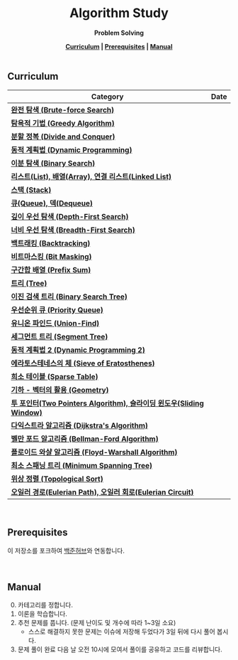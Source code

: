 <h1 align="center">Algorithm Study</h1>

<p align="center"><strong>Problem Solving</strong></p>

<div align="center">
  <strong>
    <a href="https://github.com/algorithm-solving/algorithm-study#curriculum">Curriculum</a> |
    <a href="https://github.com/algorithm-solving/algorithm-study#prerequisites">Prerequisites</a> |
    <a href="https://github.com/algorithm-solving/algorithm-study#manual">Manual</a>
  </strong>
</div>

<br/>

## Curriculum

| Category                                                                                                             | Date |
| -------------------------------------------------------------------------------------------------------------------- | ---- |
| [**완전 탐색 (Brute-force Search)**](https://blog.naver.com/kks227/220769870195)                                     |      |
| [**탐욕적 기법 (Greedy Algorithm)**](https://blog.naver.com/kks227/220775134486)                                     |      |
| [**분할 정복 (Divide and Conquer)**](https://blog.naver.com/kks227/220776241154)                                     |      |
| [**동적 계획법 (Dynamic Programming)**](https://blog.naver.com/kks227/220777103650)                                  |      |
| [**이분 탐색 (Binary Search)**](https://blog.naver.com/kks227/220777333252)                                          |      |
| [**리스트(List), 배열(Array), 연결 리스트(Linked List)**](https://blog.naver.com/kks227/220781402507)                |      |
| [**스택 (Stack)**](https://blog.naver.com/kks227/220781557098)                                                       |      |
| [**큐(Queue), 덱(Dequeue)**](https://blog.naver.com/kks227/220781851401)                                             |      |
| [**깊이 우선 탐색 (Depth-First Search)**](https://blog.naver.com/kks227/220785731077)                                |      |
| [**너비 우선 탐색 (Breadth-First Search)**](https://blog.naver.com/kks227/220785747864)                              |      |
| [**백트래킹 (Backtracking)**](https://blog.naver.com/kks227/220786417910)                                            |      |
| [**비트마스킹 (Bit Masking)**](https://blog.naver.com/kks227/220787042377)                                           |      |
| [**구간합 배열 (Prefix Sum)**](https://blog.naver.com/kks227/220787178657)                                           |      |
| [**트리 (Tree)**](https://blog.naver.com/kks227/220788265724)                                                        |      |
| [**이진 검색 트리 (Binary Search Tree)**](https://blog.naver.com/kks227/220789373847)                                |      |
| [**우선순위 큐 (Priority Queue)**](https://blog.naver.com/kks227/220791188929)                                       |      |
| [**유니온 파인드 (Union-Find)**](https://blog.naver.com/kks227/220791837179)                                         |      |
| [**세그먼트 트리 (Segment Tree)**](https://blog.naver.com/kks227/220791986409)                                       |      |
| [**동적 계획법 2 (Dynamic Programming 2)**](https://blog.naver.com/kks227/220793134705)                              |      |
| [**에라토스테네스의 체 (Sieve of Eratosthenes)**](https://blog.naver.com/kks227/220793360258)                        |      |
| [**희소 테이블 (Sparse Table)**](https://blog.naver.com/kks227/220793361738)                                         |      |
| [**기하 - 벡터의 활용 (Geometry)**](https://blog.naver.com/kks227/220794097589)                                      |      |
| [**투 포인터(Two Pointers Algorithm), 슬라이딩 윈도우(Sliding Window)**](https://blog.naver.com/kks227/220795165570) |      |
| [**다익스트라 알고리즘 (Dijkstra's Algorithm)**](https://blog.naver.com/kks227/220796029558)                         |      |
| [**벨만 포드 알고리즘 (Bellman-Ford Algorithm)**](https://blog.naver.com/kks227/220796963742)                        |      |
| [**플로이드 와샬 알고리즘 (Floyd-Warshall Algorithm)**](https://blog.naver.com/kks227/220797649276)                  |      |
| [**최소 스패닝 트리 (Minimum Spanning Tree)**](https://blog.naver.com/kks227/220799105543)                           |      |
| [**위상 정렬 (Topological Sort)**](https://blog.naver.com/kks227/220800013823)                                       |      |
| [**오일러 경로(Eulerian Path), 오일러 회로(Eulerian Circuit)**](https://blog.naver.com/kks227/220800097205)          |      |

<br/>

## Prerequisites

이 저장소를 포크하여 [백준허브](https://github.com/BaekjoonHub/BaekjoonHub)와 연동합니다.

<br/>

## Manual

0. 카테고리를 정합니다.
1. 이론을 학습합니다.
2. 추천 문제를 풉니다. (문제 난이도 및 개수에 따라 1~3일 소요)
   - 스스로 해결하지 못한 문제는 이슈에 저장해 두었다가 3일 뒤에 다시 풀어 봅시다.
3. 문제 풀이 완료 다음 날 오전 10시에 모여서 풀이를 공유하고 코드를 리뷰합니다.
